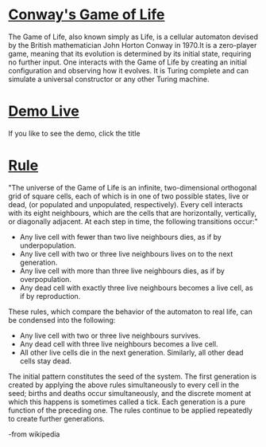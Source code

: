 <h1>  <a
          href="https://en.wikipedia.org/wiki/Conway%27s_Game_of_Life"
          target="blank"
        >
  Conway's Game of Life
        </a></h1>
<p>The Game of Life, also known simply as Life, is a cellular automaton devised by the British mathematician John Horton Conway in 1970.It is a zero-player game, meaning that its evolution is determined by its initial state, requiring no further input. One interacts with the Game of Life by creating an initial configuration and observing how it evolves. It is Turing complete and can simulate a universal constructor or any other Turing machine.</p>
<h1>
  <a
          href="https://game-of-life-omega.vercel.app/"
          target="blank"
        >
      Demo Live
        </a>
</h1>
<p>If you like to see the demo, click the title</p>
 <h1>
  <a
          href="https://en.wikipedia.org/wiki/Conway%27s_Game_of_Life"
          target="blank"
        >
      Rule
        </a>
</h1>
          <p>
            "The universe of the Game of Life is an infinite, two-dimensional
            orthogonal grid of square cells, each of which is in one of two
            possible states, live or dead, (or populated and unpopulated,
            respectively). Every cell interacts with its eight neighbours, which
            are the cells that are horizontally, vertically, or diagonally
            adjacent. At each step in time, the following transitions occur:"
          </p>
          <ul>
            <li>
              Any live cell with fewer than two live neighbours dies, as if by
              underpopulation.
            </li>
            <li>
              Any live cell with two or three live neighbours lives on to the
              next generation.
            </li>
            <li>
              Any live cell with more than three live neighbours dies, as if by
              overpopulation.
            </li>
            <li>
              Any dead cell with exactly three live neighbours becomes a live
              cell, as if by reproduction.
            </li>
          </ul>
          <p>
            These rules, which compare the behavior of the automaton to real
            life, can be condensed into the following:
          </p>
          <ul>
            <li>Any live cell with two or three live neighbours survives.</li>
            <li>
              Any dead cell with three live neighbours becomes a live cell.
            </li>
            <li>
              All other live cells die in the next generation. Similarly, all
              other dead cells stay dead.
            </li>
          </ul>
          <p>
            The initial pattern constitutes the seed of the system. The first
            generation is created by applying the above rules simultaneously to
            every cell in the seed; births and deaths occur simultaneously, and
            the discrete moment at which this happens is sometimes called a
            tick. Each generation is a pure function of the preceding one. The
            rules continue to be applied repeatedly to create further
            generations.
          </p>
          <p className="refer">-from wikipedia</p>
